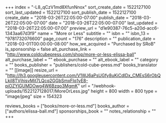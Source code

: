+++
index = "-L8_qCzV1md8XfunNnox"
sort_create_date = 1522127100
sort_last_updated = 1522127100
sort_publish_date = 1522127100
create_date = "2018-03-26T22:05:00-07:00"
publish_date = "2018-03-26T22:05:00-07:00"
date = "2018-03-26T22:05:00-07:00"
last_updated = "2018-03-26T22:05:00-07:00"
preview_url = "d1e90387-76c5-a20d-acc6-1343aa67d3f9"
name = "More or Less"
subtitle = ""
isbn = ""
isbn_13 = "9781732076600"
page_count = "176"
description = ""
publication_date = "2018-03-01T00:00:00-08:00"
how_we_acquired = "Purchased by SRoB"
is_sponsorship = false
alt_purchase_link = "http://www.coldcubepress.com/shop/more-or-less-elissa-ball"
alt_purchase_label = ""
ebook_purchase = ""
alt_ebook_label = ""
category = ""
books_publisher = "publishers/cold-cube-press.md"
books_translator = ""
[[image]]
resize_url = "http://lh3.googleusercontent.com/V1WJ6aPsUGfy8uKiCdlDx_CMEsS6rObQLkil8TVjhisvMit7LQcq2GGbSmxFIq1yE8-piOZYlGUMDOwg4W6Bzqo3MgmK"
url = "/webhook-uploads/1522127128017/MoreOrLess.jpg"
height = 800
width = 800
type = "image/jpeg"
size = 154323

reviews_books = ["books/more-or-less.md"]
books_author = ["authors/elissa-ball.md"]
sponsorships_book = ""
notes_relationship = ""
+++

